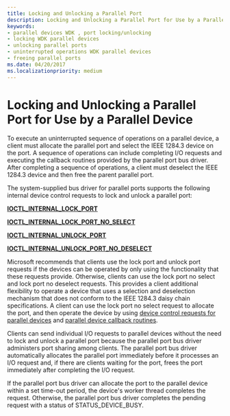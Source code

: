 ```yaml
---
title: Locking and Unlocking a Parallel Port
description: Locking and Unlocking a Parallel Port for Use by a Parallel Device
keywords:
- parallel devices WDK , port locking/unlocking
- locking WDK parallel devices
- unlocking parallel ports
- uninterrupted operations WDK parallel devices
- freeing parallel ports
ms.date: 04/20/2017
ms.localizationpriority: medium
---
```


# Locking and Unlocking a Parallel Port for Use by a Parallel Device





To execute an uninterrupted sequence of operations on a parallel device, a client must allocate the parallel port and select the IEEE 1284.3 device on the port. A sequence of operations can include completing I/O requests and executing the callback routines provided by the parallel port bus driver. After completing a sequence of operations, a client must deselect the IEEE 1284.3 device and then free the parent parallel port.

The system-supplied bus driver for parallel ports supports the following internal device control requests to lock and unlock a parallel port:

[**IOCTL\_INTERNAL\_LOCK\_PORT**](/windows-hardware/drivers/ddi/parallel/ni-parallel-ioctl_internal_lock_port)

[**IOCTL\_INTERNAL\_LOCK\_PORT\_NO\_SELECT**](/windows-hardware/drivers/ddi/parallel/ni-parallel-ioctl_internal_lock_port_no_select)

[**IOCTL\_INTERNAL\_UNLOCK\_PORT**](/windows-hardware/drivers/ddi/parallel/ni-parallel-ioctl_internal_unlock_port)

[**IOCTL\_INTERNAL\_UNLOCK\_PORT\_NO\_DESELECT**](/windows-hardware/drivers/ddi/parallel/ni-parallel-ioctl_internal_unlock_port_no_deselect)

Microsoft recommends that clients use the lock port and unlock port requests if the devices can be operated by only using the functionality that these requests provide. Otherwise, clients can use the lock port no select and lock port no deselect requests. This provides a client additional flexibility to operate a device that uses a selection and deselection mechanism that does not conform to the IEEE 1284.3 daisy chain specifications. A client can use the lock port no select request to allocate the port, and then operate the device by using [device control requests for parallel devices](/windows-hardware/drivers/ddi/_parports/) and [parallel device callback routines](/windows-hardware/drivers/ddi/_parports/).

Clients can send individual I/O requests to parallel devices without the need to lock and unlock a parallel port because the parallel port bus driver administers port sharing among clients. The parallel port bus driver automatically allocates the parallel port immediately before it processes an I/O request and, if there are clients waiting for the port, frees the port immediately after completing the I/O request.

If the parallel port bus driver can allocate the port to the parallel device within a set time-out period, the device's worker thread completes the request. Otherwise, the parallel port bus driver completes the pending request with a status of STATUS\_DEVICE\_BUSY.

 

